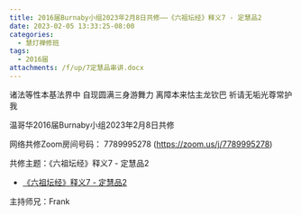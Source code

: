 ```yaml
---
title: 2016届Burnaby小组2023年2月8日共修——《六祖坛经》释义7 - 定慧品2
date: 2023-02-05 13:33:25-08:00
categories:
  - 慧灯禅修班
tags:
  - 2016届
attachments: /f/up/7定慧品串讲.docx
---
```

诸法等性本基法界中 自现圆满三身游舞力 离障本来怙主龙钦巴 祈请无垢光尊常护我

温哥华2016届Burnaby小组2023年2月8日共修

网络共修Zoom房间号码： 7789995278 (<https://zoom.us/j/7789995278>)

共修主题：《六祖坛经》释义7 - 定慧品2

* [《六祖坛经》释义7 - 定慧品2](/f/up/7定慧品串讲.docx)


主持师兄：Frank

